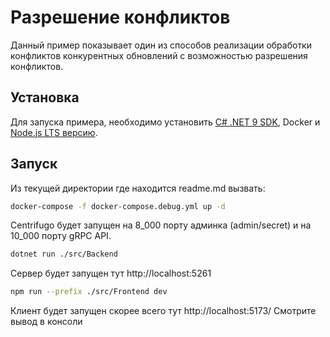 # Разрешение конфликтов

Данный пример показывает один из способов реализации обработки конфликтов конкурентных обновлений с возможностью разрешения конфликтов.


## Установка
Для запуска примера, необходимо установить [C# .NET 9 SDK](https://dotnet.microsoft.com/en-us/download/dotnet/9.0),
Docker и [Node.js LTS версию](https://nodejs.org/en).

## Запуск

Из текущей директории где находится readme.md вызвать:

```bash
docker-compose -f docker-compose.debug.yml up -d
```

Centrifugo будет запущен на 8_000 порту админка (admin/secret) и на 10_000 порту gRPC API.


```bash
dotnet run ./src/Backend
```

Сервер будет запущен тут http://localhost:5261

```bash
npm run --prefix ./src/Frontend dev
```

Клиент будет запущен скорее всего тут http://localhost:5173/
Смотрите вывод в консоли
